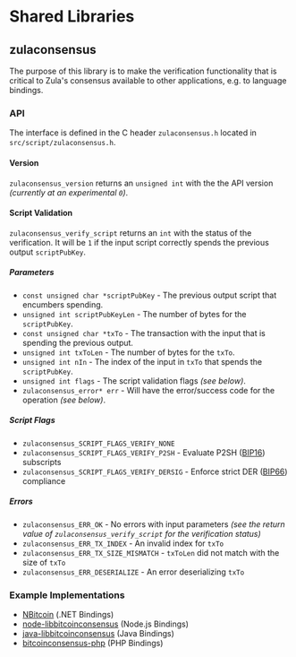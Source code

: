 Shared Libraries
================

## zulaconsensus

The purpose of this library is to make the verification functionality that is critical to Zula's consensus available to other applications, e.g. to language bindings.

### API

The interface is defined in the C header `zulaconsensus.h` located in  `src/script/zulaconsensus.h`.

#### Version

`zulaconsensus_version` returns an `unsigned int` with the the API version *(currently at an experimental `0`)*.

#### Script Validation

`zulaconsensus_verify_script` returns an `int` with the status of the verification. It will be `1` if the input script correctly spends the previous output `scriptPubKey`.

##### Parameters
- `const unsigned char *scriptPubKey` - The previous output script that encumbers spending.
- `unsigned int scriptPubKeyLen` - The number of bytes for the `scriptPubKey`.
- `const unsigned char *txTo` - The transaction with the input that is spending the previous output.
- `unsigned int txToLen` - The number of bytes for the `txTo`.
- `unsigned int nIn` - The index of the input in `txTo` that spends the `scriptPubKey`.
- `unsigned int flags` - The script validation flags *(see below)*.
- `zulaconsensus_error* err` - Will have the error/success code for the operation *(see below)*.

##### Script Flags
- `zulaconsensus_SCRIPT_FLAGS_VERIFY_NONE`
- `zulaconsensus_SCRIPT_FLAGS_VERIFY_P2SH` - Evaluate P2SH ([BIP16](https://github.com/bitcoin/bips/blob/master/bip-0016.mediawiki)) subscripts
- `zulaconsensus_SCRIPT_FLAGS_VERIFY_DERSIG` - Enforce strict DER ([BIP66](https://github.com/bitcoin/bips/blob/master/bip-0066.mediawiki)) compliance

##### Errors
- `zulaconsensus_ERR_OK` - No errors with input parameters *(see the return value of `zulaconsensus_verify_script` for the verification status)*
- `zulaconsensus_ERR_TX_INDEX` - An invalid index for `txTo`
- `zulaconsensus_ERR_TX_SIZE_MISMATCH` - `txToLen` did not match with the size of `txTo`
- `zulaconsensus_ERR_DESERIALIZE` - An error deserializing `txTo`

### Example Implementations
- [NBitcoin](https://github.com/NicolasDorier/NBitcoin/blob/master/NBitcoin/Script.cs#L814) (.NET Bindings)
- [node-libbitcoinconsensus](https://github.com/bitpay/node-libbitcoinconsensus) (Node.js Bindings)
- [java-libbitcoinconsensus](https://github.com/dexX7/java-libbitcoinconsensus) (Java Bindings)
- [bitcoinconsensus-php](https://github.com/Bit-Wasp/bitcoinconsensus-php) (PHP Bindings)
